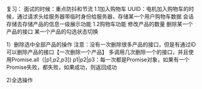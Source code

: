 复习：
面试的时候：重点防抖和节流
1.1加入购物车
UUID：电机加入购物车的时候，通过请求头给服务器带临时身份给服务器，存储某一个用户购物车数据
会话存储去存储产品的信息一级展示功能
1.2购物车功能
修改产品的数量
删除某一个产品的接口
某一个产品的勾选状态切换


1）删除选中全部产品的操作
注意：没有一次删除很多产品的接口，但是有通过ID可以删除产品的接口【一次删除一个产品】
多调用几次删除一个的接口，并且使用Promise.all（[p1,p2,p3])
p1|p2|p3：每一次都是Promise对象，如果有一个Promise失败，都失败，如果成功，则返回成功

2)全选操作